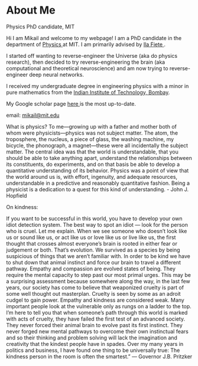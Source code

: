 # About Me
Physics PhD candidate, MIT

Hi I am Mikail and welcome to my webpage! I am a PhD candidate in the department of <a href = 'https://physics.mit.edu'> Physics </a> at MIT. I am primarily advised by <a href = '(fietelab.mit.edu)'> Ila Fiete </a>.

I started off wanting to reverse-engineer the Universe (aka do physics research), then decided to try reverse-engineering the brain (aka computational and theoretical neuroscience) and am now trying to reverse-engineer deep neural networks.

I received my undergraduate degree in engineering physics with a minor in pure mathematics from the <a href = 'https://en.wikipedia.org/wiki/IIT_Bombay'> Indian Institute of Technology, Bombay</a>.

My Google scholar page <a href ='https://scholar.google.com/citations?user=K5f0SYQAAAAJ&hl=en'> here </a> is the most up-to-date.
 
 email: mikail@mit.edu
 
What is physics? To me—growing up with a father and mother both of whom were physicists—physics was not subject matter. The atom, the troposphere, the nucleus, a piece of glass, the washing machine, my bicycle, the phonograph, a magnet—these were all incidentally the subject matter. The central idea was that the world is understandable, that you should be able to take anything apart, understand the relationships between its constituents, do experiments, and on that basis be able to develop a quantitative understanding of its behavior. Physics was a point of view that the world around us is, with effort, ingenuity, and adequate resources, understandable in a predictive and reasonably quantitative fashion. Being a physicist is a dedication to a quest for this kind of understanding. - John J. Hopfield


On kindness:

If you want to be successful in this world, you have to develop your own idiot detection system. The best way to spot an idiot — look for the person who is cruel. Let me explain. When we see someone who doesn’t look like us or sound like us, or act like us or love like us or live like us, the first thought that crosses almost everyone’s brain is rooted in either fear or judgement or both. That’s evolution. We survived as a species by being suspicious of things that we aren’t familiar with. In order to be kind we have to shut down that animal instinct and force our brain to travel a different pathway. Empathy and compassion are evolved states of being. They require the mental capacity to step past our most primal urges. This may be a surprising assessment because somewhere along the way, in the last few years, our society has come to believe that weaponized cruelty is part of some well thought out masterplan. Cruelty is seen by some as an adroit cudgel to gain power. Empathy and kindness are considered weak. Many important people look at the vulnerable only as rungs on a ladder to the top. I’m here to tell you that when someone’s path through this world is marked with acts of cruelty, they have failed the first test of an advanced society. They never forced their animal brain to evolve past its first instinct. They never forged new mental pathways to overcome their own instinctual fears and so their thinking and problem solving will lack the imagination and creativity that the kindest people have in spades. Over my many years in politics and business, I have found one thing to be universally true: The kindness person in the room is often the smartest.” — Governor J.B. Pritzker


 
 
 
 




